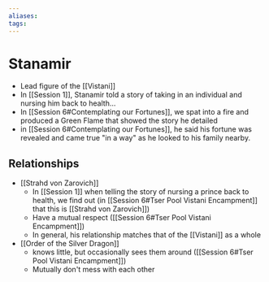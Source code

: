```yaml
---
aliases: 
tags: 
---
```


# Stanamir

- Lead figure of the [[Vistani]]
- In [[Session 1]], Stanamir told a story of taking in an individual and nursing him back to health...
- In [[Session 6#Contemplating our Fortunes]], we spat into a fire and produced a Green Flame that showed the story he detailed
- in [[Session 6#Contemplating our Fortunes]], he said his fortune was revealed and came true "in a way" as he looked to his family nearby.

## Relationships

- [[Strahd von Zarovich]]
	- In [[Session 1]] when telling the story of nursing a prince back to health, we find out (in [[Session 6#Tser Pool Vistani Encampment]] that this is [[Strahd von Zarovich]])
	- Have a mutual respect ([[Session 6#Tser Pool Vistani Encampment]])
	- In general, his relationship matches that of the [[Vistani]] as a whole
- [[Order of the Silver Dragon]]
	- knows little, but occasionally sees them around ([[Session 6#Tser Pool Vistani Encampment]])
	- Mutually don't mess with each other 